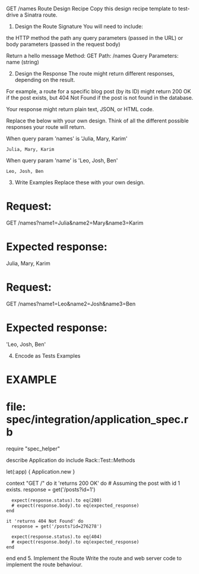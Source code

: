 GET /names Route Design Recipe
Copy this design recipe template to test-drive a Sinatra route.

1. Design the Route Signature
You will need to include:

the HTTP method
the path
any query parameters (passed in the URL)
or body parameters (passed in the request body)

Return a hello message
Method: GET
Path: /names
Query Parameters: 
  name (string)


2. Design the Response
The route might return different responses, depending on the result.

For example, a route for a specific blog post (by its ID) might return 200 OK if the post exists, but 404 Not Found if the post is not found in the database.

Your response might return plain text, JSON, or HTML code.

Replace the below with your own design. Think of all the different possible responses your route will return.

<!-- EXAMPLE -->
<!-- Response when the post is found: 200 OK -->

When query param 'names' is 'Julia, Mary, Karim'
```
Julia, Mary, Karim
```

When query param 'name' is 'Leo, Josh, Ben'
```
Leo, Josh, Ben
```


3. Write Examples
Replace these with your own design.

# Request:

GET /names?name1=Julia&name2=Mary&name3=Karim

# Expected response:
Julia, Mary, Karim

# Request:

GET /names?name1=Leo&name2=Josh&name3=Ben

# Expected response:
'Leo, Josh, Ben'




4. Encode as Tests Examples
# EXAMPLE
# file: spec/integration/application_spec.rb

require "spec_helper"

describe Application do
  include Rack::Test::Methods

  let(:app) { Application.new }

  context "GET /" do
    it 'returns 200 OK' do
      # Assuming the post with id 1 exists.
      response = get('/posts?id=1')

      expect(response.status).to eq(200)
      # expect(response.body).to eq(expected_response)
    end

    it 'returns 404 Not Found' do
      response = get('/posts?id=276278')

      expect(response.status).to eq(404)
      # expect(response.body).to eq(expected_response)
    end
  end
end
5. Implement the Route
Write the route and web server code to implement the route behaviour.
